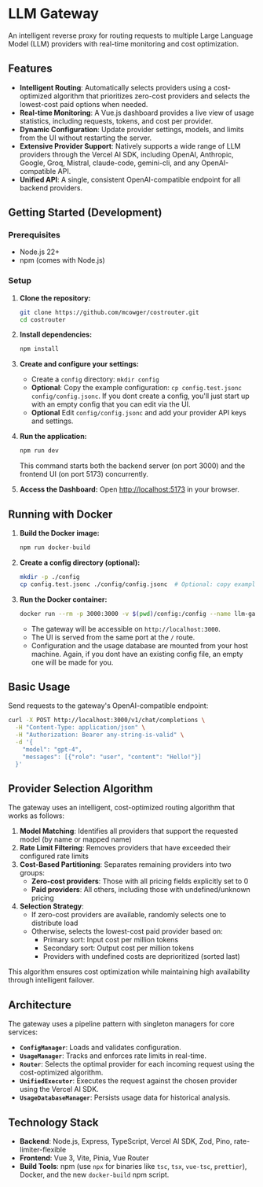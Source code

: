 # LLM Gateway

An intelligent reverse proxy for routing requests to multiple Large Language Model (LLM) providers with real-time monitoring and cost optimization.

## Features

*   **Intelligent Routing**: Automatically selects providers using a cost-optimized algorithm that prioritizes zero-cost providers and selects the lowest-cost paid options when needed.
*   **Real-time Monitoring**: A Vue.js dashboard provides a live view of usage statistics, including requests, tokens, and cost per provider.
*   **Dynamic Configuration**: Update provider settings, models, and limits from the UI without restarting the server.
*   **Extensive Provider Support**: Natively supports a wide range of LLM providers through the Vercel AI SDK, including OpenAI, Anthropic, Google, Groq, Mistral, claude-code, gemini-cli, and any OpenAI-compatible API.
*   **Unified API**: A single, consistent OpenAI-compatible endpoint for all backend providers.

## Getting Started (Development)

### Prerequisites

*   Node.js 22+
*   npm (comes with Node.js)

### Setup

1.  **Clone the repository:**
    ```bash
    git clone https://github.com/mcowger/costrouter.git
    cd costrouter
    ```

2.  **Install dependencies:**
    ```bash
    npm install
    ```

3.  **Create and configure your settings:**
    *   Create a `config` directory: `mkdir config`
    *   **Optional**: Copy the example configuration: `cp config.test.jsonc config/config.jsonc`.  If you dont create a config, you'll just start up with an empty config that you can edit via the UI.
    *   **Optional** Edit `config/config.jsonc` and add your provider API keys and settings.  

4.  **Run the application:**
    ```bash
    npm run dev
    ```
    This command starts both the backend server (on port 3000) and the frontend UI (on port 5173) concurrently.

5.  **Access the Dashboard:**
    Open [http://localhost:5173](http://localhost:5173) in your browser.

## Running with Docker

1.  **Build the Docker image:**
    ```bash
    npm run docker-build
    ```

2.  **Create a config directory (optional):**
    ```bash
    mkdir -p ./config
    cp config.test.jsonc ./config/config.jsonc  # Optional: copy example config
    ```

3.  **Run the Docker container:**
    ```bash
    docker run --rm -p 3000:3000 -v $(pwd)/config:/config --name llm-gateway-container llm-gateway
    ```
    *   The gateway will be accessible on `http://localhost:3000`.
    *   The UI is served from the same port at the `/` route.
    *   Configuration and the usage database are mounted from your host machine.  Again, if you dont have an existing config file, an empty one will be made for you.

## Basic Usage

Send requests to the gateway's OpenAI-compatible endpoint:

```bash
curl -X POST http://localhost:3000/v1/chat/completions \
  -H "Content-Type: application/json" \
  -H "Authorization: Bearer any-string-is-valid" \
  -d '{
    "model": "gpt-4",
    "messages": [{"role": "user", "content": "Hello!"}]
  }'
```

## Provider Selection Algorithm

The gateway uses an intelligent, cost-optimized routing algorithm that works as follows:

1. **Model Matching**: Identifies all providers that support the requested model (by name or mapped name)
2. **Rate Limit Filtering**: Removes providers that have exceeded their configured rate limits
3. **Cost-Based Partitioning**: Separates remaining providers into two groups:
   - **Zero-cost providers**: Those with all pricing fields explicitly set to 0
   - **Paid providers**: All others, including those with undefined/unknown pricing
4. **Selection Strategy**:
   - If zero-cost providers are available, randomly selects one to distribute load
   - Otherwise, selects the lowest-cost paid provider based on:
     - Primary sort: Input cost per million tokens
     - Secondary sort: Output cost per million tokens
     - Providers with undefined costs are deprioritized (sorted last)

This algorithm ensures cost optimization while maintaining high availability through intelligent failover.

## Architecture

The gateway uses a pipeline pattern with singleton managers for core services:
*   **`ConfigManager`**: Loads and validates configuration.
*   **`UsageManager`**: Tracks and enforces rate limits in real-time.
*   **`Router`**: Selects the optimal provider for each incoming request using the cost-optimized algorithm.
*   **`UnifiedExecutor`**: Executes the request against the chosen provider using the Vercel AI SDK.
*   **`UsageDatabaseManager`**: Persists usage data for historical analysis.

## Technology Stack

*   **Backend**: Node.js, Express, TypeScript, Vercel AI SDK, Zod, Pino, rate-limiter-flexible
*   **Frontend**: Vue 3, Vite, Pinia, Vue Router
*   **Build Tools**: npm (use `npx` for binaries like `tsc`, `tsx`, `vue-tsc`, `prettier`), Docker, and the new `docker-build` npm script.